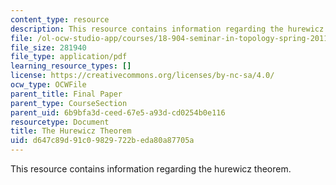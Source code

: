 ```yaml
---
content_type: resource
description: This resource contains information regarding the hurewicz theorem.
file: /ol-ocw-studio-app/courses/18-904-seminar-in-topology-spring-2011/d647c89d91c09829722beda80a87705a_MIT18_904S11_finalHurewicz.pdf
file_size: 281940
file_type: application/pdf
learning_resource_types: []
license: https://creativecommons.org/licenses/by-nc-sa/4.0/
ocw_type: OCWFile
parent_title: Final Paper
parent_type: CourseSection
parent_uid: 6b9bfa3d-ceed-67e5-a93d-cd0254b0e116
resourcetype: Document
title: The Hurewicz Theorem
uid: d647c89d-91c0-9829-722b-eda80a87705a
---
```

This resource contains information regarding the hurewicz theorem.